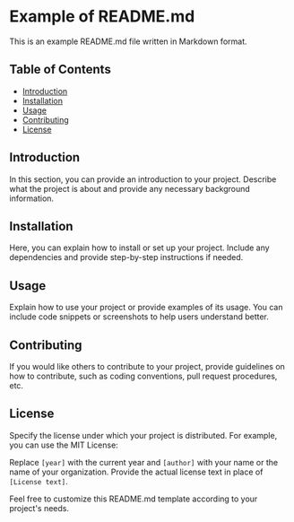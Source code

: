 # Example of README.md

This is an example README.md file written in Markdown format.

## Table of Contents

- [Introduction](#introduction)
- [Installation](#installation)
- [Usage](#usage)
- [Contributing](#contributing)
- [License](#license)

## Introduction

In this section, you can provide an introduction to your project. Describe what the project is about and provide any necessary background information.

## Installation

Here, you can explain how to install or set up your project. Include any dependencies and provide step-by-step instructions if needed.

## Usage

Explain how to use your project or provide examples of its usage. You can include code snippets or screenshots to help users understand better.

## Contributing

If you would like others to contribute to your project, provide guidelines on how to contribute, such as coding conventions, pull request procedures, etc.

## License

Specify the license under which your project is distributed. For example, you can use the MIT License:


Replace `[year]` with the current year and `[author]` with your name or the name of your organization. Provide the actual license text in place of `[License text]`.

Feel free to customize this README.md template according to your project's needs.
